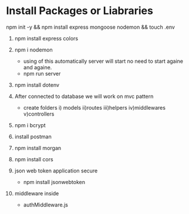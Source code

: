 # Install Packages or Liabraries

npm init -y && npm install express mongoose nodemon && touch .env

1) npm install express colors
2) npm i nodemon   
    - using of this automatically server will start no need to start againe and againe.
    - npm run server
3) npm install dotenv

4) After connected to database we will work on mvc pattern
    - create folders
    i) models
    ii)routes
    iii)helpers
    iv)middlewares
    v)controllers
5) npm i bcrypt
6) install postman
7) npm install morgan
8) npm install cors

9) json web token application secure 
    - npm install jsonwebtoken

10) middleware inside 
    - authMiddleware.js
